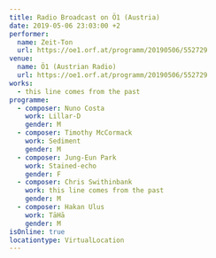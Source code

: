 ```yaml
---
title: Radio Broadcast on Ö1 (Austria)
date: 2019-05-06 23:03:00 +2
performer:
  name: Zeit-Ton
  url: https://oe1.orf.at/programm/20190506/552729
venue:
  name: Ö1 (Austrian Radio)
  url: https://oe1.orf.at/programm/20190506/552729
works:
  - this line comes from the past
programme:
  - composer: Nuno Costa
    work: Lillar-D
    gender: M
  - composer: Timothy McCormack
    work: Sediment
    gender: M
  - composer: Jung-Eun Park
    work: Stained-echo
    gender: F
  - composer: Chris Swithinbank
    work: this line comes from the past
    gender: M
  - composer: Hakan Ulus
    work: TāHā
    gender: M
isOnline: true
locationtype: VirtualLocation
---
```

